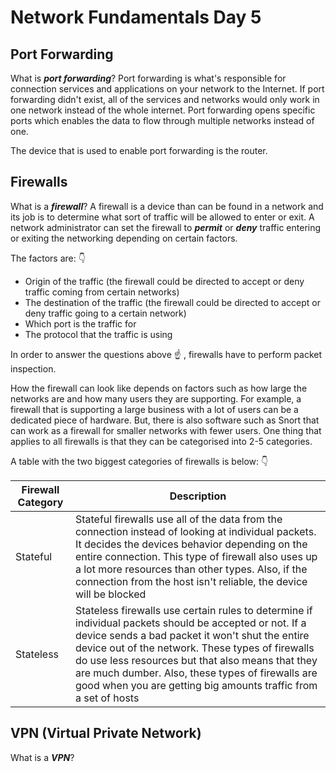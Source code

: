 # Network Fundamentals Day 5

## Port Forwarding

What is ***port forwarding***? Port forwarding is what's responsible for connection services and applications on your network to the Internet. If port forwarding didn't exist, all of the services and networks would only work in one network instead of the whole internet. Port forwarding opens specific ports which enables the data to flow through multiple networks instead of one.

The device that is used to enable port forwarding is the router.

## Firewalls

What is a ***firewall***? A firewall is a device than can be found in a network and its job is to determine what sort of traffic will be allowed to enter or exit.  A network administrator can set the firewall to ***permit*** or ***deny*** traffic entering or exiting the networking depending on certain factors. 

The factors are: :point_down:

* Origin of the traffic (the firewall could be directed to accept or deny traffic coming from certain networks)
* The destination of the traffic (the firewall could be directed to accept or deny traffic going to a certain network)
* Which port is the traffic for 
* The protocol that the traffic is using

In order to answer the questions above :point_up: , firewalls have to perform packet inspection.

How the firewall can look like depends on factors such as how large the networks are and how many users they are supporting. For example, a firewall that is supporting a large business with a lot of users can be a dedicated piece of hardware. But, there is also software such as Snort that can work as a firewall for smaller networks with fewer users. One thing that applies to all firewalls is that they can be categorised into 2-5 categories. 

A table with the two biggest categories of firewalls is below: :point_down:

| Firewall Category | Description |
| ----------------- | ----------- |
| Stateful          | Stateful firewalls use all of the data from the connection instead of looking at individual packets. It decides the devices behavior depending on the entire connection. This type of firewall also uses up a lot more resources than other types. Also, if the connection from the host isn't reliable, the device will be blocked |
| Stateless         | Stateless firewalls use certain rules to determine if individual packets should be accepted or not. If a device sends a bad packet it won't shut the entire device out of the network. These types of firewalls do use less resources but that also means that they are much dumber. Also, these types of firewalls are good when you are getting big amounts traffic from a set of hosts |

## VPN (Virtual Private Network)

What is a ***VPN***?



